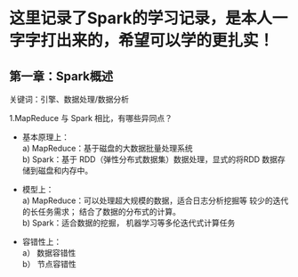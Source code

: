 # 这里记录了Spark的学习记录，是本人一字字打出来的，希望可以学的更扎实！ #

## 第一章：Spark概述 ##

关键词：引擎、数据处理/数据分析

1.MapReduce 与 Spark 相比，有哪些异同点？

-  基本原理上：<br>
a) MapReduce：基于磁盘的大数据批量处理系统<br>
b) Spark：基于 RDD（弹性分布式数据集）数据处理，显式的将RDD 数据存储到磁盘和内存中。

-  模型上：<br>
a) MapReduce：可以处理超大规模的数据，适合日志分析挖掘等
较少的迭代的长任务需求； 结合了数据的分布式的计算。<br>
b) Spark：适合数据的挖掘， 机器学习等多伦迭代式计算任务

- 容错性上：<br>
a） 数据容错性<br>
b） 节点容错性